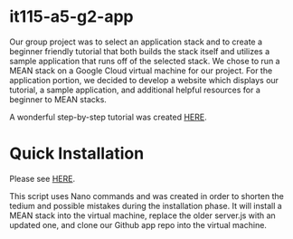 # it115-a5-g2-app

Our group project was to select an application stack and to create a 
beginner friendly tutorial that both builds the stack itself and utilizes a sample application
that runs off of the selected stack. We chose to run a MEAN stack on a Google Cloud virtual machine
for our project. For the application portion, we decided to develop a website which displays our tutorial,
a sample application, and additional helpful resources for a beginner to MEAN stacks.

A wonderful step-by-step tutorial was created [HERE](https://docs.google.com/document/d/1_swD14V080Rwz7PP5wOtG3xWPQBiERg_CO2vP8istXE).
 
# Quick Installation

Please see [HERE](https://github.com/Exochos/script/).

This script uses Nano commands and was created in order to shorten the tedium and possible mistakes
during the installation phase. It will install a MEAN stack into the virtual machine, replace the older 
server.js with an updated one, and clone our Github app repo into the virtual machine. 

